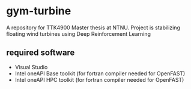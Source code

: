 # gym-turbine
A repository for TTK4900 Master thesis at NTNU. Project is stabilizing floating wind turbines using Deep Reinforcement Learning

## required software
 - Visual Studio
 - Intel oneAPI Base toolkit (for fortran compiler needed for OpenFAST) 
 - Intel oneAPI HPC toolkit (for fortran compiler needed for OpenFAST) 
